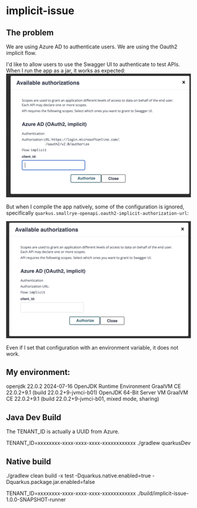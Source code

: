 # implicit-issue

## The problem

We are using Azure AD to authenticate users. We are using the Oauth2 implicit flow.

I'd like to allow users to use the Swagger UI to authenticate to test APIs. When I run the app as a jar, it works
as expected:
![Successful pop-up box](img/java.png)

But when I compile the app natively, some of the configuration is ignored, specifically `quarkus.smallrye-openapi.oauth2-implicit-authorization-url`:

![Failed pop-up](img/native.png)

Even if I set that configuration with an environment variable, it does not work.

## My environment:

openjdk 22.0.2 2024-07-16
OpenJDK Runtime Environment GraalVM CE 22.0.2+9.1 (build 22.0.2+9-jvmci-b01)
OpenJDK 64-Bit Server VM GraalVM CE 22.0.2+9.1 (build 22.0.2+9-jvmci-b01, mixed mode, sharing)

## Java Dev Build

The TENANT_ID is actually a UUID from Azure.

TENANT_ID=xxxxxxxx-xxxx-xxxx-xxxx-xxxxxxxxxxxx ./gradlew quarkusDev

## Native build

./gradlew clean build -x test -Dquarkus.native.enabled=true -Dquarkus.package.jar.enabled=false

TENANT_ID=xxxxxxxx-xxxx-xxxx-xxxx-xxxxxxxxxxxx ./build/implicit-issue-1.0.0-SNAPSHOT-runner
